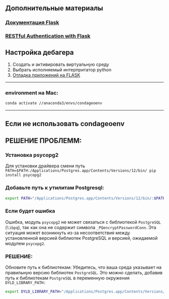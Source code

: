 ## Дополнительные материалы
### [Документация Flask](https://flask.palletsprojects.com/en/stable/)
### [RESTful Authentication with Flask](https://blog.miguelgrinberg.com/post/restful-authentication-with-flask)

## Настройка дебагера
1. Создать и активировать виртуальную среду
2. Выбрать исполняемый интерпритатор python
3. [Отладка приложений на FLASK](https://code.visualstudio.com/docs/python/tutorial-flask)

- - - - - - - - - - - - - - - - - - - - 
### environment на Mac:
```bash
conda activate //anaconda3/envs/condageoenv
```
- - - - - - - - - - - - - - - - - - - - 



## Если не использовать condageoenv
## РЕШЕНИЕ ПРОБЛЕММ:

### Установка psycopg2

Для установки драйвера смени путь `PATH=$PATH:/Applications/Postgres.app/Contents/Versions/12/bin/ pip install psycopg2`

### Добавьте путь к утилитам Postgresql:
```bash
export PATH="/Applications/Postgres.app/Contents/Versions/12/bin/:$PATH"
```

### Если будет ошибка 
Ошибка, модуль `psycopg2` не может связаться с библиотекой `PostgreSQL` (`libpq`), так как она не содержит символа `_PQencryptPasswordConn`. Эта ситуация может возникнуть из-за несоответствия между установленной версией библиотек PostgreSQL и версией, ожидаемой модулем `psycopg2`.

### РЕШЕНИЕ:
Обновите путь к библиотекам: Убедитесь, что ваша среда указывает на правильную версию библиотек `PostgreSQL`. Это можно сделать, добавив путь к библиотекам `PostgreSQL` в переменную окружения `DYLD_LIBRARY_PATH:`

```bash
export DYLD_LIBRARY_PATH="/Applications/Postgres.app/Contents/Versions/12/lib:$DYLD_LIBRARY_PATH"
```
